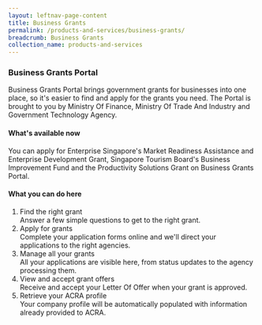 ```yaml
---
layout: leftnav-page-content
title: Business Grants
permalink: /products-and-services/business-grants/
breadcrumb: Business Grants
collection_name: products-and-services
---
```

<h3>Business Grants Portal</h3>

Business Grants Portal brings government grants for businesses into one place, so it's easier to find and apply for the grants you need. The Portal is brought to you by Ministry Of Finance, Ministry Of Trade And Industry and Government Technology Agency.

<h4>What's available now</h4>

You can apply for Enterprise Singapore's Market Readiness Assistance and Enterprise Development Grant, Singapore Tourism Board's Business Improvement Fund and the Productivity Solutions Grant on Business Grants Portal.

<h4>What you can do here</h4>

<ol>
<li>Find the right grant</li>
Answer a few simple questions to get to the right grant.

<li>Apply for grants</li>
Complete your application forms online and we'll direct your applications to the right agencies.

<li>Manage all your grants</li>
All your applications are visible here, from status updates to the agency processing them.

<li>View and accept grant offers</li>
Receive and accept your Letter Of Offer when your grant is approved.

<li>Retrieve your ACRA profile</li>
Your company profile will be automatically populated with information already provided to ACRA.
</ol>

